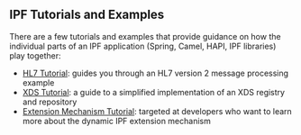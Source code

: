 ## IPF Tutorials and Examples

There are a few tutorials and examples that provide guidance on how the individual parts of an IPF application
(Spring, Camel, HAPI, IPF libraries) play together:

* [HL7 Tutorial]: guides you through an HL7 version 2 message processing example
* [XDS Tutorial]: a guide to  a simplified implementation of an XDS registry and repository
* [Extension Mechanism Tutorial]: targeted at developers who want to learn more about the dynamic IPF extension mechanism


[HL7 Tutorial]: ../ipf-tutorials-hl7/index.html
[XDS Tutorial]: ../ipf-tutorials-xds/index.html
[Extension Mechanism Tutorial]: ../ipf-tutorials-config/index.html
